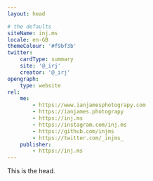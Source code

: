 ```yaml
---
layout: head

# the defaults
siteName: inj.ms
locale: en-GB
themeColour: '#f9bf3b'
twitter:
    cardType: summary
    site: '@_irj'
    creator: '@_irj'
opengraph:
    type: website
rel:
    me:
        - https://www.ianjamesphotograpy.com
        - https://ianjames.photograpy
        - https://inj.ms
        - https://instagram.com/inj.ms
        - https://github.com/injms
        - https://twitter.com/_injms_
    publisher:
        - https://inj.ms
---
```


This is the head.
